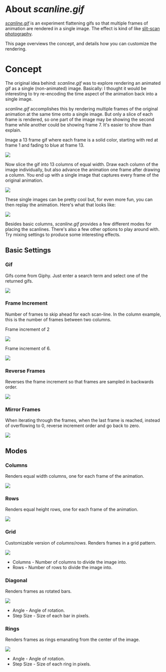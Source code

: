 # About *scanline.gif*

*[scanline.gif](site)* is an experiment flattening gifs so that multiple frames of animation are rendered in a single image. The effect is kind of like [slit-scan photography](https://en.wikipedia.org/wiki/Slit-scan_photography).

This page overviews the concept, and details how you can customize the rendering.

# Concept
The original idea behind: *scanline.gif* was to explore rendering an animated gif as a single (non-animated) image. Basically: I thought it would be interesting to try re-encoding the time aspect of the animation back into a single image.

*scanline.gif* accomplishes this by rendering multiple frames of the original animation at the same time onto a single image. But only a slice of each frame is rendered, so one part of the image may be showing the second frame while another could be showing frame 7. It's easier to show than explain.

Image a 13 frame gif where each frame is a solid color, starting with red at frame 1 and fading to blue at frame 13.

![](https://raw.githubusercontent.com/mattbierner/scanline-gif/gh-pages/documentation/images/rb-example-start.gif)

Now slice the gif into 13 columns of equal width. Draw each column of the image individually, but also advance the animation one frame after drawing a column. You end up with a single image that captures every frame of the original animation.

![](https://raw.githubusercontent.com/mattbierner/scanline-gif/gh-pages/documentation/images/rb-example.png)

These single images can be pretty cool but, for even more fun, you can then replay the animation. Here's what that looks like:

![](https://raw.githubusercontent.com/mattbierner/scanline-gif/gh-pages/documentation/images/rb-example-columns.gif)

Besides basic columns, *scanline.gif* provides a few different modes for placing the scanlines. There's also a few other options to play around with. Try mixing settings to produce some interesting effects.


## Basic Settings


### Gif
Gifs come from Giphy. Just enter a search term and select one of the returned gifs.

![](https://raw.githubusercontent.com/mattbierner/scanline-gif/gh-pages/documentation/images/search.gif)

### Frame Increment
Number of frames to skip ahead for each scan-line. In the column example, this is the number of frames between two columns.

Frame increment of 2

![](https://raw.githubusercontent.com/mattbierner/scanline-gif/gh-pages/documentation/images/rb-example-columns-inc2.gif)

Frame increment of 6.

![](https://raw.githubusercontent.com/mattbierner/scanline-gif/gh-pages/documentation/images/rb-example-columns-inc6.gif)


### Reverse Frames
Reverses the frame increment so that frames are sampled in backwards order.

![](https://raw.githubusercontent.com/mattbierner/scanline-gif/gh-pages/documentation/images/rb-example-columns-reverse.gif)


### Mirror Frames
When iterating through the frames, when the last frame is reached, instead of overflowing to 0, reverse increment order and go back to zero.

![](https://raw.githubusercontent.com/mattbierner/scanline-gif/gh-pages/documentation/images/rb-example-columns-mirror.gif)


## Modes

### Columns
Renders equal width columns, one for each frame of the animation.

![](https://raw.githubusercontent.com/mattbierner/scanline-gif/gh-pages/documentation/images/rb-example-columns.gif)

### Rows
Renders equal height rows, one for each frame of the animation.

![](https://raw.githubusercontent.com/mattbierner/scanline-gif/gh-pages/documentation/images/rb-example-rows.gif)

### Grid
Customizable version of *columns*/*rows*. Renders frames in a grid pattern.

![](https://raw.githubusercontent.com/mattbierner/scanline-gif/gh-pages/documentation/images/rb-example-grid-10x10.gif)

* Columns - Number of columns to divide the image into.
* Rows - Number of rows to divide the image into.


### Diagonal
Renders frames as rotated bars.

![](https://raw.githubusercontent.com/mattbierner/scanline-gif/gh-pages/documentation/images/rb-example-diag.gif)

* Angle - Angle of rotation.
* Step Size - Size of each bar in pixels.


### Rings
Renders frames as rings emanating from the center of the image.

![](https://raw.githubusercontent.com/mattbierner/scanline-gif/gh-pages/documentation/images/rb-example-rings.gif)

* Angle - Angle of rotation.
* Step Size - Size of each ring in pixels.
